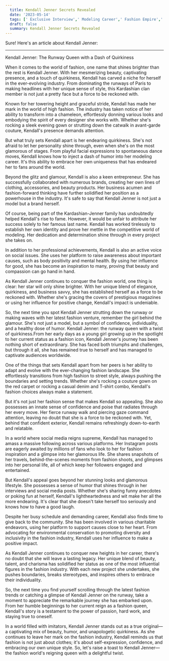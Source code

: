 ```yaml
---
  title: Kendall Jenner Secrets Revealed 
  date: '2023-05-14'
  tags: [' Exclusive Interview',' Modeling Career',' Fashion Empire',' Celebrity Lifestyle',' Relationship Updates']
  draft: false
  summary: Kendall Jenner Secrets Revealed 
---
```

  Sure! Here's an article about Kendall Jenner:

---

Kendall Jenner: The Runway Queen with a Dash of Quirkiness

When it comes to the world of fashion, one name that shines brighter than the rest is Kendall Jenner. With her mesmerizing beauty, captivating presence, and a touch of quirkiness, Kendall has carved a niche for herself in the ever-evolving industry. From dominating the runways of Paris to making headlines with her unique sense of style, this Kardashian clan member is not just a pretty face but a force to be reckoned with.

Known for her towering height and graceful stride, Kendall has made her mark in the world of high fashion. The industry has taken notice of her ability to transform into a chameleon, effortlessly donning various looks and embodying the spirit of every designer she works with. Whether she's rocking a sleek evening gown or strutting down the catwalk in avant-garde couture, Kendall's presence demands attention.

But what truly sets Kendall apart is her endearing quirkiness. She's not afraid to let her personality shine through, even when she's on the most glamorous of stages. From playful facial expressions to spontaneous dance moves, Kendall knows how to inject a dash of humor into her modeling career. It's this ability to embrace her own uniqueness that has endeared her to fans around the world.

Beyond the glitz and glamour, Kendall is also a keen entrepreneur. She has successfully collaborated with numerous brands, creating her own lines of clothing, accessories, and beauty products. Her business acumen and fashion-forward thinking have further solidified her position as a powerhouse in the industry. It's safe to say that Kendall Jenner is not just a model but a brand herself.

Of course, being part of the Kardashian-Jenner family has undoubtedly helped Kendall's rise to fame. However, it would be unfair to attribute her success solely to her famous last name. Kendall has worked tirelessly to establish her own identity and prove her mettle in the competitive world of modeling. Her dedication and determination shine through in every project she takes on.

In addition to her professional achievements, Kendall is also an active voice on social issues. She uses her platform to raise awareness about important causes, such as body positivity and mental health. By using her influence for good, she has become an inspiration to many, proving that beauty and compassion can go hand in hand.

As Kendall Jenner continues to conquer the fashion world, one thing is clear: her star will only shine brighter. With her unique blend of elegance, quirkiness, and business savvy, she has established herself as a force to be reckoned with. Whether she's gracing the covers of prestigious magazines or using her influence for positive change, Kendall's impact is undeniable.

So, the next time you spot Kendall Jenner strutting down the runway or making waves with her latest fashion venture, remember the girl behind the glamour. She's not just a model, but a symbol of confidence, individuality, and a healthy dose of humor. Kendall Jenner: the runway queen with a twist of quirkiness.From her early days as a young girl growing up in the spotlight to her current status as a fashion icon, Kendall Jenner's journey has been nothing short of extraordinary. She has faced both triumphs and challenges, but through it all, she has remained true to herself and has managed to captivate audiences worldwide.

One of the things that sets Kendall apart from her peers is her ability to adapt and evolve with the ever-changing fashion landscape. She effortlessly transitions from high fashion to street style, always pushing the boundaries and setting trends. Whether she's rocking a couture gown on the red carpet or rocking a casual denim and T-shirt combo, Kendall's fashion choices always make a statement.

But it's not just her fashion sense that makes Kendall so appealing. She also possesses an innate sense of confidence and poise that radiates through her every move. Her fierce runway walk and piercing gaze command attention, leaving no doubt that she is a force to be reckoned with. Yet, behind that confident exterior, Kendall remains refreshingly down-to-earth and relatable.

In a world where social media reigns supreme, Kendall has managed to amass a massive following across various platforms. Her Instagram posts are eagerly awaited by millions of fans who look to her for fashion inspiration and a glimpse into her glamorous life. She shares snapshots of her travels, behind-the-scenes moments from fashion shoots, and glimpses into her personal life, all of which keep her followers engaged and entertained.

But Kendall's appeal goes beyond her stunning looks and glamorous lifestyle. She possesses a sense of humor that shines through in her interviews and social media posts. Whether she's sharing funny anecdotes or poking fun at herself, Kendall's lightheartedness and wit make her all the more endearing. It's clear that she doesn't take herself too seriously and knows how to have a good laugh.

Despite her busy schedule and demanding career, Kendall also finds time to give back to the community. She has been involved in various charitable endeavors, using her platform to support causes close to her heart. From advocating for environmental conservation to promoting diversity and inclusivity in the fashion industry, Kendall uses her influence to make a positive impact.

As Kendall Jenner continues to conquer new heights in her career, there's no doubt that she will leave a lasting legacy. Her unique blend of beauty, talent, and charisma has solidified her status as one of the most influential figures in the fashion industry. With each new project she undertakes, she pushes boundaries, breaks stereotypes, and inspires others to embrace their individuality.

So, the next time you find yourself scrolling through the latest fashion trends or catching a glimpse of Kendall Jenner on the runway, take a moment to appreciate the remarkable journey she has embarked upon. From her humble beginnings to her current reign as a fashion queen, Kendall's story is a testament to the power of passion, hard work, and staying true to oneself.

In a world filled with imitators, Kendall Jenner stands out as a true original—a captivating mix of beauty, humor, and unapologetic quirkiness. As she continues to leave her mark on the fashion industry, Kendall reminds us that fashion is not just about clothes; it's about self-expression, confidence, and embracing our own unique style. So, let's raise a toast to Kendall Jenner—the fashion world's reigning queen with a delightful twist.
  